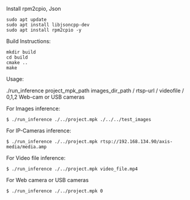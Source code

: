 Install rpm2cpio, Json

    sudo apt update
    sudo apt install libjsoncpp-dev
    sudo apt install rpm2cpio -y


Build Instructions:

    mkdir build
    cd build
    cmake ..
    make

Usage:

./run_inference project_mpk_path images_dir_path / rtsp-url / videofile / 0,1,2 Web-cam or USB cameras

For Images inference:

    $ ./run_inference ./../project.mpk ./../../test_images

For IP-Cameras inference:

    $ ./run_inference ./../project.mpk rtsp://192.168.134.90/axis-media/media.amp

For Video file inference:

    $ ./run_inference ./../project.mpk video_file.mp4

For Web camera or USB cameras

    $ ./run_inference ./../project.mpk 0

